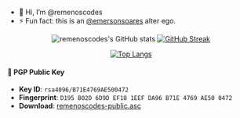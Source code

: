 - 👋 Hi, I’m @remenoscodes
- ⚡ Fun fact: this is an [@emersonsoares](https://github.com/emersonsoares) alter ego.

<div id="stats" align="center">

![remenoscodes's GitHub stats](https://github-readme-stats.vercel.app/api?username=remenoscodes&theme=default&show_icons=true)
[![GitHub Streak](https://github-readme-streak-stats.herokuapp.com?user=remenoscodes&date_format=j%2Fn%5B%2FY%5D)](https://git.io/streak-stats)

</div>
<div id="langs" align="center">

  [![Top Langs](https://github-readme-stats.vercel.app/api/top-langs/?username=remenoscodes&layout=compact&theme=default)](https://github.com/remenoscodes/github-readme-stats)
  
</div>

#### 🔐 PGP Public Key
- **Key ID**: `rsa4096/B71E4769AE500472`
- **Fingerprint**: `D195 B02D 6D9D EF18 1EEF DA96 B71E 4769 AE50 0472`
- **Download**: [remenoscodes-public.asc](remenoscodes-public.asc)